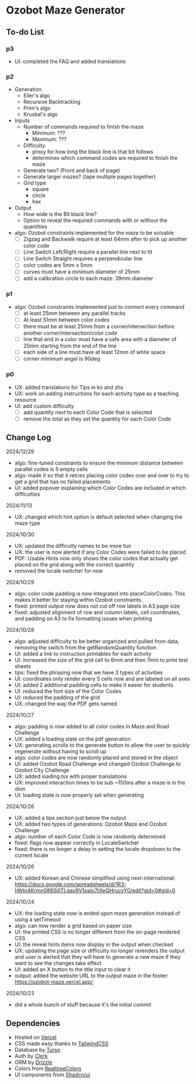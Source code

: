 # Ozobot Maze Generator

## To-do List

### p3

- UI: completed the FAQ and added translations

### p2

- Generation
  - Eller's algo
  - Recursive Backtracking
  - Prim's algo
  - Kruskal's algo
- Inputs
  - Number of commands required to finish the maze
    - Minimum: ???
    - Maximum: ???
  - Difficulty
    - proxy for how long the black line is that bit follows
    - determines which command codes are required to finish the maze
  - Generate two? (Front and back of page)
  - Generate larger mazes? (tape multiple pages together)
  - Grid type
    - square
    - circle
    - hex
- Output
  - How wide is the Bit black line?
  - Option to reveal the required commands with or without the quantities
- algo: Ozobot constraints implemented for the maze to be solvable
  - [ ] Zigzag and Backwalk require at least 64mm after to pick up another color code
  - [ ] Line Switch Left/Right require a parallel line next to tit
  - [ ] Line Switch Straight requires a perpendicular line
  - [ ] color codes are 5mm x 5mm
  - [ ] curves must have a minimum diameter of 25mm
  - [ ] add a calibration circle to each maze: 39mm diameter

### p1

- algo: Ozobot constraints implemented just to connect every command
  - [ ] at least 25mm between any parallel tracks
  - [ ] At least 51mm between color codes
  - [ ] there must be at least 25mm from a corner/intersection before another corner/intersection/color code
  - [ ] line that end in a color must have a safe area with a diameter of 20mm starting from the end of the line
  - [ ] each side of a line must have at least 12mm of white space
  - [ ] corner minimum angel is 90deg

### p0

- UX: added translations for Tips in ko and zhs
- UX: work on adding instructions for each activity type as a teaching resource
- UI: add custom difficulty
  - [ ] add quantity next to each Color Code that is selected
  - [ ] remove the total as they set the quantity for each Color Code

## Change Log

2024/12/29

- algo: fine-tuned constraints to ensure the minimum distance between parallel codes is 5 empty cells
- algo: made it so that it retries placing color codes over and over to try to get a grid that has no failed placements
- UI: added popover explaining which Color Codes are included in which difficulties

2024/11/13

- UX: changed which hint option is default selected when changing the maze type

2024/10/30

- UX: updated the difficulty names to be more fun
- UX: the user is now alerted if any Color Codes were failed to be placed
- PDF: Usable Hints now only shows the color codes that actually get placed on the grid along with the correct quantity
- removed the locale switcher for now

2024/10/29

- algo: color code padding is now integrated into placeColorCodes. This makes it better for staying within Ozobot constraints.
- fixed: printed output now does not cut off row labels in A3 page size
- fixed: adjusted alignment of row and column labels, cell coordinates, and padding on A3 to fix formatting issues when printing

2024/10/28

- algo: adjusted difficulty to be better organized and pulled from data, removing the switch from the getRandomQuantity function
- UI: added a link to instruction printables for each activity
- UI: increased the size of the grid cell to 6mm and then 7mm to print test sheets
- tips: fixed the phrasing now that we have 3 types of activities
- UI: coordinates only render every 5 cells now and are labeled on all axes
- UI: added 2 additional padding cells to make it easier for students
- UI: reduced the font size of the Color Codes
- UI: reduced the padding of the grid
- UX: changed the way the PDF gets named

2024/10/27

- algo: padding is now added to all color codes in Maze and Road Challenge
- UX: added a loading state on the pdf generation
- UX: generating scrolls to the generate button to allow the user to quickly regenerate without having to scroll up
- algo: color codes are now randomly placed and stored in the object
- UI: added Ozobot Road Challenge and changed Ozobot Challenge to Ozobot City Challenge
- UX: added loading.tsx with proper translations
- UX: improved interaction times to be sub ~150ms after a maze is in the dom
- UI: loading state is now properly set when generating

2024/10/26

- UX: added a tips section just below the output
- UX: added two types of generations: Ozobot Maze and Ozobot Challenge
- algo: number of each Color Code is now randomly determined
- fixed: flags now appear correctly in LocaleSwitcher
- fixed: there is no longer a delay in setting the locale dropdown to the current locale

2024/10/26

- UX: added Korean and Chinese simplified using next-international: https://docs.google.com/spreadsheets/d/1R3-hWtn4Krmn088SiIITLgav9V1oalo7tXeQHrucyY0/edit?gid=0#gid=0

2024/10/24

- UX: the loading state now is ended upon maze generation instead of using a setTimeout
- algo: can now render a grid based on paper size
- UI: the printed CSS is no longer different from the on-page rendered CSS
- UI: the reveal hints items now display in the output when checked
- UX: updating the page size or difficulty no longer rerenders the output and user is alerted that they will have to generate a new maze if they want to see the changes take effect
- UI: added an X button to the title input to clear it
- output: added the website URL to the output maze in the footer: https://ozobot-maze.vercel.app/

2024/10/23

- did a whole bunch of stuff because it's the initial commit

## Dependencies

- Hosted on [Vercel](https://vercel.com/)
- CSS made easy thanks to [TailwindCSS](https://tailwindcss.com/)
- Database by [Turso](https://turso.tech/)
- Auth by [Clerk](https://clerk.com/)
- ORM by [Drizzle](https://orm.drizzle.team/)
- Colors from [RealtimeColors](https://www.realtimecolors.com/?colors=def2e7-050e09-89ddb0-1f824d-2bd579&fonts=Poppins-Poppins)
- UI components from [Shadcn/ui](https://ui.shadcn.com/)
